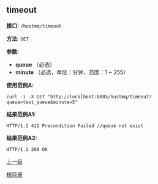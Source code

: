 ## timeout ##

**接口:** `/hustmq/timeout`

**方法:** `GET`

**参数:** 

*  **queue** （必选）  
*  **minute** （必选，单位：分钟，范围：1 ~ 255）

**使用范例A:**

    curl -i -X GET "http://localhost:8085/hustmq/timeout?queue=test_queue&minute=5"

**结果范例A1:**

	HTTP/1.1 412 Precondition Failed //queue not exist

**结果范例A2:**

	HTTP/1.1 200 OK

[上一级](../hustmq.md)

[根目录](../../index.md)